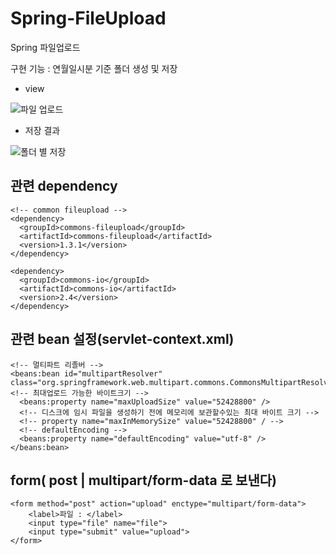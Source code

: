 # Spring-FileUpload
Spring 파일업로드 

구현 기능 : 연월일시분 기준 폴더 생성 및 저장

* view

![파일 업로드](https://user-images.githubusercontent.com/55639153/69906766-d17c4700-140b-11ea-902b-3ca7324cd374.jpeg)

* 저장 결과

![폴더 별 저장](https://user-images.githubusercontent.com/55639153/69906791-4b143500-140c-11ea-88b2-41b645be99d1.jpeg)


## 관련 dependency
     
    <!-- common fileupload -->
    <dependency>
      <groupId>commons-fileupload</groupId>
      <artifactId>commons-fileupload</artifactId>
      <version>1.3.1</version>
    </dependency>
	
    <dependency>
      <groupId>commons-io</groupId>
      <artifactId>commons-io</artifactId>
      <version>2.4</version>
    </dependency>

## 관련 bean 설정(servlet-context.xml)
    <!-- 멀티파트 리졸버 -->
    <beans:bean id="multipartResolver"  class="org.springframework.web.multipart.commons.CommonsMultipartResolver">
    <!-- 최대업로드 가능한 바이트크기 -->
      <beans:property name="maxUploadSize" value="52428800" />
      <!-- 디스크에 임시 파일을 생성하기 전에 메모리에 보관할수있는 최대 바이트 크기 -->
      <!-- property name="maxInMemorySize" value="52428800" / -->
      <!-- defaultEncoding -->
      <beans:property name="defaultEncoding" value="utf-8" />
    </beans:bean>

## form( post | multipart/form-data 로 보낸다)
    <form method="post" action="upload" enctype="multipart/form-data">
    	<label>파일 : </label> 
    	<input type="file" name="file">
    	<input type="submit" value="upload">
    </form>
